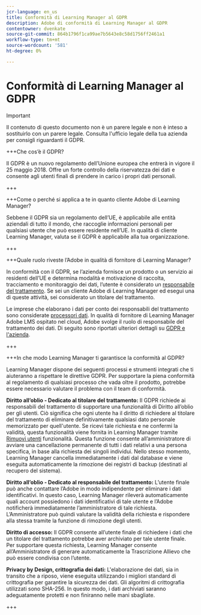 ```yaml
---
jcr-language: en_us
title: Conformità di Learning Manager al GDPR
description: Adobe di conformità di Learning Manager al GDPR
contentowner: dvenkate
source-git-commit: 864b1796f1ca99ae7b5643e8c58d1756ff2461a1
workflow-type: tm+mt
source-wordcount: '581'
ht-degree: 0%

---
```




# Conformità di Learning Manager al GDPR

>[!IMPORTANT]
>
>Il contenuto di questo documento non è un parere legale e non è inteso a sostituirlo con un parere legale. Consulta l&#39;ufficio legale della tua azienda per consigli riguardanti il GDPR.

+++Che cos’è il GDPR?

Il GDPR è un nuovo regolamento dell’Unione europea che entrerà in vigore il 25 maggio 2018. Offre un forte controllo della riservatezza dei dati e consente agli utenti finali di prendere in carico i propri dati personali.

+++

+++Come o perché si applica a te in quanto cliente Adobe di Learning Manager?

Sebbene il GDPR sia un regolamento dell’UE, è applicabile alle entità aziendali di tutto il mondo, che raccoglie informazioni personali per qualsiasi utente che può essere residente nell’UE.  In qualità di cliente Learning Manager, valuta se il GDPR è applicabile alla tua organizzazione.

+++

+++Quale ruolo riveste l’Adobe in qualità di fornitore di Learning Manager?

In conformità con il GDPR, se l’azienda fornisce un prodotto o un servizio ai residenti dell’UE e determina modalità e motivazione di raccolta, tracciamento e monitoraggio dei dati, l’utente è considerato un [responsabile del trattamento](https://gdpr-info.eu/art-24-gdpr/). Se sei un cliente Adobe di Learning Manager ed esegui una di queste attività, sei considerato un titolare del trattamento.

Le imprese che elaborano i dati per conto dei responsabili del trattamento sono considerate  [processori dati](https://gdpr-info.eu/art-28-gdpr/). In qualità di fornitore di Learning Manager Adobe LMS ospitato nel cloud, Adobe svolge il ruolo di responsabile del trattamento dei dati. Di seguito sono riportati ulteriori dettagli su  [GDPR e l&#39;azienda](https://www.adobe.com/privacy/general-data-protection-regulation.html).

+++

+++In che modo Learning Manager ti garantisce la conformità al GDPR?

Learning Manager dispone dei seguenti processi e strumenti integrati che ti aiuteranno a rispettare le direttive GDPR. Per supportare la piena conformità al regolamento di qualsiasi processo che vada oltre il prodotto, potrebbe essere necessario valutare il problema con il team di conformità.

**Diritto all’oblio - Dedicato al titolare del trattamento:** Il GDPR richiede ai responsabili del trattamento di supportare una funzionalità di Diritto all’oblio per gli utenti. Ciò significa che ogni utente ha il diritto di richiedere al titolare del trattamento di eliminare definitivamente qualsiasi dato personale memorizzato per quell&#39;utente. Se ricevi tale richiesta e ne confermi la validità, questa funzionalità viene fornita in Learning Manager tramite [Rimuovi utenti](../administrators/feature-summary/purge-users.md) funzionalità. Questa funzione consente all’amministratore di avviare una cancellazione permanente di tutti i dati relativi a una persona specifica, in base alla richiesta dei singoli individui. Nello stesso momento, Learning Manager cancella immediatamente i dati dal database e viene eseguita automaticamente la rimozione dei registri di backup (destinati al recupero del sistema).

**Diritto all’oblio - Dedicato al responsabile del trattamento:** L’utente finale può anche contattare l’Adobe in modo indipendente per eliminare i dati identificativi. In questo caso, Learning Manager rileverà automaticamente quali account possiedono i dati identificativi di tale utente e l’Adobe notificherà immediatamente l’amministratore di tale richiesta. L’Amministratore può quindi valutare la validità della richiesta e rispondere alla stessa tramite la funzione di rimozione degli utenti.

**Diritto di accesso:** Il GDPR consente all’utente finale di richiedere i dati che un titolare del trattamento potrebbe aver archiviato per tale utente finale. Per supportare questa richiesta, Learning Manager consente all’Amministratore di generare automaticamente la Trascrizione Allievo che può essere condivisa con l’utente.

**Privacy by Design, crittografia dei dati:** L&#39;elaborazione dei dati, sia in transito che a riposo, viene eseguita utilizzando i migliori standard di crittografia per garantire la sicurezza dei dati. Gli algoritmi di crittografia utilizzati sono SHA-256. In questo modo, i dati archiviati saranno adeguatamente protetti e non finiranno nelle mani sbagliate.

+++

